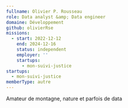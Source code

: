 ```yaml
---
fullname: Olivier P. Rousseau
role: Data analyst &amp; Data engineer
domaine: Développement
github: olivierRse
missions:
  - start: 2022-12-12
    end: 2024-12-16
    status: independent
    employer: ''
    startups:
      - mon-suivi-justice
startups:
  - mon-suivi-justice
memberType: autre
---
```

Amateur de montagne, nature et parfois de data